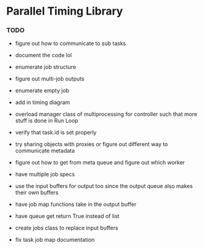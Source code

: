 # Parallel Timing Library

### TODO
- figure out how to communicate to sub tasks
- document the code lol
- enumerate job structure
- figure out multi-job outputs
- enumerate empty job
- add in timing diagram
- overload manager class of multiprocessing for controller such that 
  more stuff is done in Run Loop

- verify that task.id is set properly
- try sharing objects with proxies or figure out different way to communicate metadata
- figure out how to get from meta queue and figure out which worker

- have multiple job specs
- use the input buffers for output too since the output queue also makes their own buffers

- have job map functions take in the output buffer
- have queue get return True instead of list
- create jobs class to replace input buffers
- fix task job map documentation